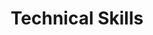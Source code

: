 ---
title: "Technical Skills"
type: "homepage"
intro: >-
  As a student of mechanical and production engineering, I engage with the tools and techniques that shape today's and tomorrow's industry.

technical_groups:
  - title: "Computer Aided Design"
    icon: "computer"
    color_scheme: "red"
    skills:
      - icon: "cubes"
        name: "Solidworks"
      - icon: "project-diagram"    
        name: "MECA3D"
      - icon: "cubes"
        name: "CATIA"
      - icon: "cubes"
        name: "TopSolid"
      - icon: "toolbox"
        name : "Computer Aided Manufacturing" 

  - title: "Machining"
    icon: "screwdriver"
    color_scheme: "red"
    skills:
      - icon : "window-restore"
        name: "CNC Machines"
      - icon: "industry"
        name: "Press Brakes"
      - icon: "tachometer-alt"
        name: "High-speed Machining"
      - icon: "scissors"
        name: "Laser Cutting"
      - icon: "hammer"
        name: "Stamping Presses"
      - icon: "cube"
        name: "3D Printers"

  - title: "Production Management"
    icon: "network-wired"
    color_scheme: "orange"
    skills:
      - icon: "calendar-check"
        name: "Scheduling"
      - icon: "boxes"
        name: "Procurement"
      - icon: "tools"
        name: "Methods"
      - icon: "clipboard-check"
        name: "Quality"
      - icon: "ruler"
        name: "Metrology"
      - icon: "industry"
        name: "Industrial Organization"

  - title: "Programming Languages"
    icon: "code"
    color_scheme: "purple"
    skills:
      - icon: "python"
        name: "Python"
      - icon: "atom"
        name: "Visual Basic for Applications"
--- 
